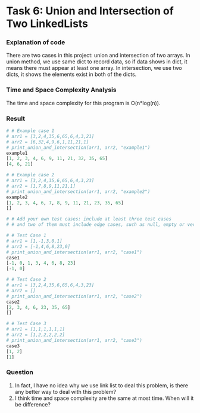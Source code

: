 # Task 6: Union and Intersection of Two LinkedLists

### Explanation of code
There are two cases in this project: union and intersection of two arrays. In union method, we use same dict to record data, so if data shows in dict, it means there must appear at least one array. In intersection, we use two dicts, it shows the elements exist in both of the dicts.

### Time and Space Complexity Analysis
The time and space complexity for this program is O(n*log(n)).

### Result
```python
# # Example case 1
# arr1 = [3,2,4,35,6,65,6,4,3,21]
# arr2 = [6,32,4,9,6,1,11,21,1]
# print_union_and_intersection(arr1, arr2, "example1")
example1
[1, 2, 3, 4, 6, 9, 11, 21, 32, 35, 65]
[4, 6, 21]

# # Example case 2
# arr1 = [3,2,4,35,6,65,6,4,3,23]
# arr2 = [1,7,8,9,11,21,1]
# print_union_and_intersection(arr1, arr2, "example2")
example2
[1, 2, 3, 4, 6, 7, 8, 9, 11, 21, 23, 35, 65]
[]

# # Add your own test cases: include at least three test cases
# # and two of them must include edge cases, such as null, empty or very large values

# # Test Case 1
# arr1 = [1,-1,3,0,1]
# arr2 = [-1,4,6,8,23,0]
# print_union_and_intersection(arr1, arr2, "case1")
case1
[-1, 0, 1, 3, 4, 6, 8, 23]
[-1, 0]

# # Test Case 2
# arr1 = [3,2,4,35,6,65,6,4,3,23]
# arr2 = []
# print_union_and_intersection(arr1, arr2, "case2")
case2
[2, 3, 4, 6, 23, 35, 65]
[]

# # Test Case 3
# arr1 = [1,1,1,1,1,1]
# arr2 = [1,2,2,2,2,2]
# print_union_and_intersection(arr1, arr2, "case3")
case3
[1, 2]
[1]
```
### Question
1. In fact, I have no idea why we use link list to deal this problem, is there any better way to deal with this problem?
2. I think time and space complexity are the same at most time. When will it be difference?
